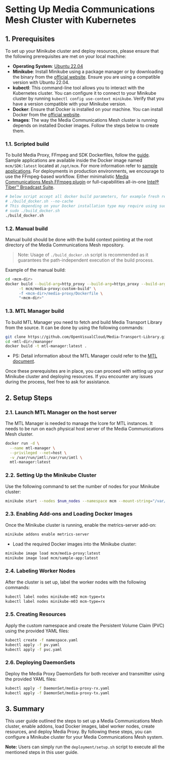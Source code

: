 # Setting Up Media Communications Mesh Cluster with Kubernetes

## 1. Prerequisites
To set up your Minikube cluster and deploy resources, please ensure that the following prerequisites are met on your local machine:

- **Operating System**: [Ubuntu 22.04](https://releases.ubuntu.com/22.04/)
- **Minikube**: Install Minikube using a package manager or by downloading the binary from the [official website](https://minikube.sigs.k8s.io/docs/start/). Ensure you are using a compatible version with Ubuntu 22.04.
- **kubectl**: This command-line tool allows you to interact with the Kubernetes cluster. You can configure it to connect to your Minikube cluster by running `kubectl config use-context minikube`. Verify that you have a version compatible with your Minikube version.
- **Docker**: Ensure that Docker is installed on your machine. You can install Docker from the [official website](https://docs.docker.com/get-docker/).
- **Images**: The way the Media Communications Mesh cluster is running depends on installed Docker images. Follow the steps below to create them.

### 1.1. Scripted build

To build Media Proxy, FFmpeg and SDK Dockerfiles, follow the [guide](./README.md#build-the-docker-images). Sample applications are available inside the Docker image named `mcm/SDK:latest` located at `/opt/mcm`. For more information refer to [sample applications](../sdk/README.md#sample-applications).
For deployments in production environments, we encourage to use the FFmpeg-based workflow. Either minimalistic [Media Communications Mesh FFmpeg plugin](../ffmpeg-plugin/README.md) or full-capabilities all-in-one [Intel® Tiber™ Broadcast Suite](https://github.com/OpenVisualCloud/Intel-Tiber-Broadcast-Suite).

```bash
# below script accept all docker build parameters, for example fresh rebuild:
# ./build_docker.sh --no-cache
# This depending on your Docker installation type may require using sudo:
# sudo ./build_docker.sh
./build_docker.sh
```

### 1.2. Manual build

Manual build should be done with the build context pointing at the root directory of the Media Communications Mesh repository.

> Note: Usage of `./build_docker.sh` script is recommended as it guarantees the path-independent execution of the build process.

Example of the manual build:

```bash
cd <mcm-dir>
docker build --build-arg=http_proxy --build-arg=https_proxy --build-arg=no_proxy \
      -t mcm/media-proxy:custom-build" \
      -f <mcm-dir>/media-proxy/Dockerfile \
      "<mcm-dir>"
```

### 1.3. MTL Manager build

To build MTL Manager you need to fetch and build Media Transport Library from the source. It can be done by using the following commands:

```bash
git clone https://github.com/OpenVisualCloud/Media-Transport-Library.git <mtl-dir>
cd <mtl-dir>/mananger
docker build -t mtl-manager:latest .
```

- PS: Detail information about the MTL Manager could refer to the [MTL document](https://github.com/OpenVisualCloud/Media-Transport-Library/tree/main/manager).

Once these prerequisites are in place, you can proceed with setting up your Minikube cluster and deploying resources. If you encounter any issues during the process, feel free to ask for assistance.

## 2. Setup Steps

### 2.1. Launch MTL Manager on the host server
The MTL Manager is needed to manage the lcore for MTL instances. It needs to be run on each physical host server of the Media Communications Mesh cluster.
```bash
docker run -d \
  --name mtl-manager \
  --privileged --net=host \
  -v /var/run/imtl:/var/run/imtl \
  mtl-manager:latest
```

### 2.2. Setting Up the Minikube Cluster
Use the following command to set the number of nodes for your Minikube cluster:
```bash
minikube start --nodes $num_nodes --namespace mcm --mount-string="/var/run/imtl:/var/run/imtl" --mount
```

### 2.3. Enabling Add-ons and Loading Docker Images
Once the Minikube cluster is running, enable the metrics-server add-on:
```bash
minikube addons enable metrics-server
```

- Load the required Docker images into the Minikube cluster:
```bash
minikube image load mcm/media-proxy:latest
minikube image load mcm/sample-app:latest
```


### 2.4. Labeling Worker Nodes
After the cluster is set up, label the worker nodes with the following commands:
```bash
kubectl label nodes minikube-m02 mcm-type=tx
kubectl label nodes minikube-m03 mcm-type=rx
```

### 2.5. Creating Resources
Apply the custom namespace and create the Persistent Volume Claim (PVC) using the provided YAML files:
```bash
kubectl create -f namespace.yaml
kubectl apply -f pv.yaml
kubectl apply -f pvc.yaml
```

### 2.6. Deploying DaemonSets
Deploy the Media Proxy DaemonSets for both receiver and transmitter using the provided YAML files:
```bash
kubectl apply -f DaemonSet/media-proxy-rx.yaml
kubectl apply -f DaemonSet/media-proxy-tx.yaml
```

## 3. Summary
This user guide outlined the steps to set up a Media Communications Mesh cluster, enable addons, load Docker images, label worker nodes, create resources, and deploy Media Proxy. By following these steps, you can configure a Minikube cluster for your Media Communications Mesh system.

**Note:** Users can simply run the `deployment/setup.sh` script to execute all the mentioned steps in this user guide.
